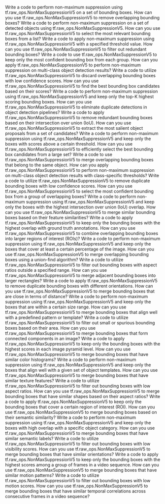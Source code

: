 Write a code to perform non-maximum suppression using tf.raw_ops.NonMaxSuppressionV5 on a set of bounding boxes.
How can you use tf.raw_ops.NonMaxSuppressionV5 to remove overlapping bounding boxes?
Write a code to perform non-maximum suppression on a set of detected objects using tf.raw_ops.NonMaxSuppressionV5.
How can you use tf.raw_ops.NonMaxSuppressionV5 to select the most relevant bounding boxes from a list?
Write a code to apply non-maximum suppression using tf.raw_ops.NonMaxSuppressionV5 with a specified threshold value.
How can you use tf.raw_ops.NonMaxSuppressionV5 to filter out redundant bounding boxes?
Write a code to use tf.raw_ops.NonMaxSuppressionV5 to keep only the most confident bounding box from each group.
How can you apply tf.raw_ops.NonMaxSuppressionV5 to perform non-maximum suppression on multi-class object detection results?
Write a code to utilize tf.raw_ops.NonMaxSuppressionV5 to discard overlapping bounding boxes with low confidence scores.
How can you use tf.raw_ops.NonMaxSuppressionV5 to find the best bounding box candidates based on their scores?
Write a code to perform non-maximum suppression using tf.raw_ops.NonMaxSuppressionV5 and keep only the top-K highest scoring bounding boxes.
How can you use tf.raw_ops.NonMaxSuppressionV5 to eliminate duplicate detections in object detection pipelines?
Write a code to apply tf.raw_ops.NonMaxSuppressionV5 to remove redundant bounding boxes based on their intersection over union (IoU).
How can you use tf.raw_ops.NonMaxSuppressionV5 to extract the most salient object proposals from a set of candidates?
Write a code to perform non-maximum suppression using tf.raw_ops.NonMaxSuppressionV5 and keep only the boxes with scores above a certain threshold.
How can you use tf.raw_ops.NonMaxSuppressionV5 to efficiently select the best bounding box candidates from a large set?
Write a code to use tf.raw_ops.NonMaxSuppressionV5 to merge overlapping bounding boxes that belong to the same object.
How can you apply tf.raw_ops.NonMaxSuppressionV5 to perform non-maximum suppression on multi-class object detection results with class-specific thresholds?
Write a code to utilize tf.raw_ops.NonMaxSuppressionV5 to remove duplicate bounding boxes with low confidence scores.
How can you use tf.raw_ops.NonMaxSuppressionV5 to select the most confident bounding box from a group of overlapping boxes?
Write a code to perform non-maximum suppression using tf.raw_ops.NonMaxSuppressionV5 and keep only the boxes with the highest intersection over union (IoU) overlap.
How can you use tf.raw_ops.NonMaxSuppressionV5 to merge similar bounding boxes based on their feature similarities?
Write a code to apply tf.raw_ops.NonMaxSuppressionV5 to keep only the bounding boxes with the highest overlap with ground truth annotations.
How can you use tf.raw_ops.NonMaxSuppressionV5 to combine overlapping bounding boxes into larger regions of interest (ROIs)?
Write a code to perform non-maximum suppression using tf.raw_ops.NonMaxSuppressionV5 and keep only the boxes that cover at least a certain percentage of the image.
How can you use tf.raw_ops.NonMaxSuppressionV5 to merge overlapping bounding boxes using a union-find algorithm?
Write a code to utilize tf.raw_ops.NonMaxSuppressionV5 to filter out bounding boxes with aspect ratios outside a specified range.
How can you use tf.raw_ops.NonMaxSuppressionV5 to merge adjacent bounding boxes into larger rectangles?
Write a code to apply tf.raw_ops.NonMaxSuppressionV5 to remove duplicate bounding boxes with different orientations.
How can you use tf.raw_ops.NonMaxSuppressionV5 to merge bounding boxes that are close in terms of distance?
Write a code to perform non-maximum suppression using tf.raw_ops.NonMaxSuppressionV5 and keep only the boxes that are within a certain size range.
How can you use tf.raw_ops.NonMaxSuppressionV5 to merge bounding boxes that align well with a predefined pattern or template?
Write a code to utilize tf.raw_ops.NonMaxSuppressionV5 to filter out small or spurious bounding boxes based on their area.
How can you use tf.raw_ops.NonMaxSuppressionV5 to merge bounding boxes that form connected components in an image?
Write a code to apply tf.raw_ops.NonMaxSuppressionV5 to keep only the bounding boxes with the highest scores in each image pyramid level.
How can you use tf.raw_ops.NonMaxSuppressionV5 to merge bounding boxes that have similar color histograms?
Write a code to perform non-maximum suppression using tf.raw_ops.NonMaxSuppressionV5 and keep only the boxes that align well with a given set of object templates.
How can you use tf.raw_ops.NonMaxSuppressionV5 to merge bounding boxes that have similar texture features?
Write a code to utilize tf.raw_ops.NonMaxSuppressionV5 to filter out bounding boxes with low aspect ratios.
How can you use tf.raw_ops.NonMaxSuppressionV5 to merge bounding boxes that have similar shapes based on their aspect ratios?
Write a code to apply tf.raw_ops.NonMaxSuppressionV5 to keep only the bounding boxes that cover a certain region of interest (ROI).
How can you use tf.raw_ops.NonMaxSuppressionV5 to merge bounding boxes based on their semantic similarity?
Write a code to perform non-maximum suppression using tf.raw_ops.NonMaxSuppressionV5 and keep only the boxes with high overlap with a specific object category.
How can you use tf.raw_ops.NonMaxSuppressionV5 to merge bounding boxes that have similar semantic labels?
Write a code to utilize tf.raw_ops.NonMaxSuppressionV5 to filter out bounding boxes with low visibility scores.
How can you use tf.raw_ops.NonMaxSuppressionV5 to merge bounding boxes that have similar orientations?
Write a code to apply tf.raw_ops.NonMaxSuppressionV5 to keep only the bounding boxes with the highest scores among a group of frames in a video sequence.
How can you use tf.raw_ops.NonMaxSuppressionV5 to merge bounding boxes that have similar motion patterns?
Write a code to utilize tf.raw_ops.NonMaxSuppressionV5 to filter out bounding boxes with low motion scores.
How can you use tf.raw_ops.NonMaxSuppressionV5 to merge bounding boxes that have similar temporal correlations across consecutive frames in a video sequence?